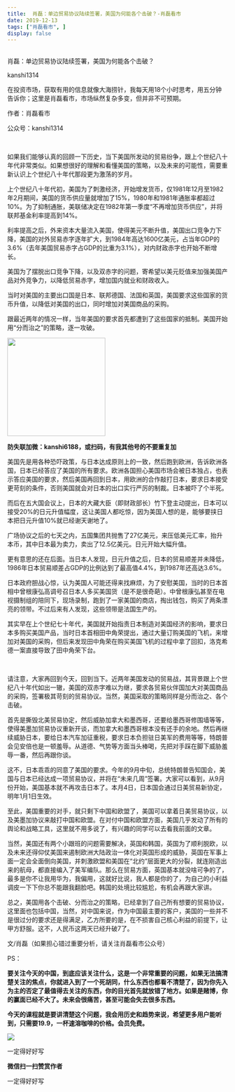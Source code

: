 ```yaml
---
title:  肖磊：单边贸易协议陆续签署，美国为何能各个击破？-肖磊看市
date: 2019-12-13
tags: ["肖磊看市", ]
display: false
---
```



## 



肖磊：单边贸易协议陆续签署，美国为何能各个击破？




kanshi1314




在投资市场，获取有用的信息就像大海捞针，我每天用18个小时思考，用五分钟告诉你；这里是肖磊看市，市场纵然复杂多变，但并非不可预期。


作者：肖磊看市

公众号：kanshi1314

&nbsp;

如果我们能够认真的回顾一下历史，当下美国所发动的贸易纷争，跟上个世纪八十年代非常类似。如果想很好的理解和看懂美国的策略，以及未来的可能性，需要重新认识上个世纪八十年代那段更为激荡的岁月。



上个世纪八十年代初，美国为了刺激经济，开始增发货币，仅1981年12月至1982年2月期间，美国的货币供应量就增加了15%，1980年和1981年通胀率都超过10%。为了抑制通胀，美联储决定在1982年第一季度“不再增加货币供应”，并将联邦基金利率提高到14%。



利率提高之后，外来资本大量流入美国，使得美元不断升值，美国出口竞争力下降，美国的对外贸易赤字逐年扩大，到1984年高达1600亿美元，占当年GDP的3.6%（去年美国贸易赤字占GDP的比重为3.1%），对内财政赤字也开始不断增长。



美国为了摆脱出口竞争下降，以及双赤字的问题，寄希望以美元贬值来加强美国产品对外竞争力，以降低贸易赤字，增加国内就业和财政收入。



当时对美国的主要出口国是日本、联邦德国、法国和英国，美国要求这些国家的货币升值，以降低对美国的出口，同时增加对美国商品的采购。



跟最近两年的情况一样，当年美国的要求首先都遭到了这些国家的抵制。美国开始用“分而治之”的策略，逐一攻破。



<img class="rich_pages" data-copyright="0" data-ratio="1" data-s="300,640" src="https://mmbiz.qpic.cn/mmbiz_jpg/rIYcHn0KrPQxE6zMiarib0VYKnt94Md6MMtJIw6YEwy8maoZPYfqopnlsqVs55Vz3JiaQIS7PZ1rg8lrYVngiaw9CQ/640?wx_fmt=jpeg" data-type="jpeg" data-w="430" style="height: 224px;width: 224px;"/>

**防失联加微：kanshi6188，或扫码，有我其他号的不要重复加**



美国先是用各种恐吓政策，与日本达成原则上的一致，然后跑到欧洲，告诉欧洲各国，日本已经答应了美国的所有要求。欧洲各国担心美国市场会被日本独占，也表示答应美国的要求，然后美国再回到日本，用欧洲的合作敲打日本，要求日本接受更苛刻的条件，否则美国就会对日本的出口实行严厉的制裁。日本被吓了个半死。



而后在五大国会议上，日本的大藏大臣（即财政部长）竹下登主动提出，日本可以接受20%的日元升值幅度，这让美国人都吃惊，因为美国人想的是，能够要挟日本把日元升值10%就已经谢天谢地了。



广场协议之后的七天之内，五国集团共抛售了27亿美元，来压低美元汇率，抬升本币，其中日本最为卖力，卖出了12.5亿美元。日元开始大幅升值。



更有意思的还在后面。当日本人发现，日元升值之后，日本的贸易顺差并未降低，1986年日本贸易顺差占GDP的比例达到了最高值4.4%，到1987年还高达3.6%。



日本政府胆战心惊，认为美国人可能还得来找麻烦，为了安慰美国，当时的日本首相中曾根康弘高调号召日本人多买美国货（是不是很奇葩）。中曾根康弘甚至在电视摄制组的陪同下，现场录制，跑到了一家美国的商店，掏出钱包，购买了两条漂亮的领带。不过后来有人发现，这些领带是法国生产的。



其实早在上个世纪七十年代，美国就开始指责日本制造对美国经济的影响，要求日本多购买美国产品，当时日本首相田中角荣提出，通过大量订购美国的飞机，来增加对美国的采购，但后来发现田中角荣在购买美国飞机的过程中拿了回扣，洛克希德一案直接导致了田中角荣下台。

&nbsp;

请注意，大家再回到今天，回到当下。近两年美国发动的贸易战，其背景跟上个世纪八十年代如出一辙，美国的双赤字难以为继，要求各贸易伙伴国加大对美国商品的采购，签署极其苛刻的贸易协议。当然，美国采取的策略同样是分而治之、各个击破。



首先是撕毁北美贸易协定，然后威胁加拿大和墨西哥，还要给墨西哥修围墙等等，使得美墨加贸易协议重新开谈，而加拿大和墨西哥根本没有还手的余地。然后再继续威胁日本，要给日本汽车加征重税，要求日本负担驻日美军的费用等等，特朗普会见安倍也是一顿羞辱。从道德、气势等方面当头棒喝，先把对手踩在脚下威胁羞辱一番，然后再跟你谈。



这不，日本乖乖的同意了美国的要求。今年的9月中旬，总统特朗普告知国会，美国与日本已经达成一项贸易协议，并将在“未来几周”签署。大家可以看到，从9月份开始，美国基本就不再攻击日本了。本月4日，日本国会通过日美贸易新协定，明年1月1日生效。



至此，美国重要的对手，就只剩下中国和欧盟了，美国可以拿着日美贸易协议，以及美墨加协议来敲打中国和欧盟。在对付中国和欧盟方面，美国几乎发动了所有的舆论和战略工具，这里就不用多说了，有兴趣的同学可以去看我前面的文章。



当然，美国还有两个小跟班的问题需要解决，英国和韩国，英国为了顺利脱欧，以及未来还得仰仗美国来遏制欧洲大陆政治一体化对英国形成的威胁，英国在军事上面一定会全面倒向美国，并刺激欧盟和美国在“北约”层面更大的分裂，就连刚造出来的航母，都直接编入了美军编队。那么在贸易方面，英国基本就没啥可争的了，最多是你不让我用华为，我偏用，这就好比说，我人都是你的了，为自己的小利益调皮一下下你总不能跟我翻脸吧。韩国的处境比较尴尬，有机会再跟大家讲。



总之，美国用各个击破、分而治之的策略，已经拿到了自己所有想要的贸易协议，这里面也包括中国，当然，对中国来说，作为中国最主要的客户，美国的一些并不是很过分的要求还是得满足，乙方所要的是，在不损害自己核心利益的前提下，让甲方舒服。这不，人民币这两天已经升破7了。



文/肖磊（如果担心错过重要分析，请关注肖磊看市公众号）



PS：



**要关注今天的中国，到底应该关注什么，这是一个非常重要的问题，如果无法搞清楚关注的焦点，你就进入到了一个死胡同，什么东西也都看不清楚了，因为你先入为主的否定了最值得去关注的东西，你的目光首先就放错了地方。如果是赌博，你的赢面已经不大了。<strong style="white-space: normal;">未来会很痛苦，甚至可能会失去很多东西。**</strong>

**<strong style="white-space: normal;">今天的课程就是要讲清楚这个问题，我会用历史和趋势来说，希望更多用户能听到，只需要19.9，一杯速溶咖啡的价格。会员免费。**</strong>

**<strong style="white-space: normal;">**</strong>

<img class="rich_pages" data-ratio="1.8253333333333333" data-s="300,640" src="https://mmbiz.qpic.cn/mmbiz_png/rIYcHn0KrPR6MbQr5qvSAmfvfdeITawPicxv4PiakWg7ufB6csFyzTtVVw5v2GVBhzaTEuia5RTpELOE0rIwrYA7w/640?wx_fmt=png" data-type="png" data-w="750" style="">





一定得好好写


**微信扫一扫赞赏作者**






一定得好好写